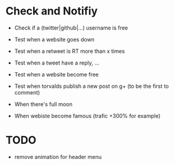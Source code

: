 # Check and Notifiy

- Check if a (twitter|github|...) username is free
- Test when a website goes down

- Test when a retweet is RT more than x times
- Test when a tweet have a reply, ...

- Test when a website become free
- Test when torvalds publish a new post on g+ (to be the first to comment)

- When there's full moon
- When webiste become famous (trafic +300% for example)

# TODO

- remove animation for header menu
